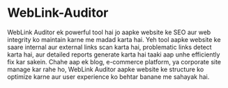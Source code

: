 # WebLink-Auditor


WebLink Auditor ek powerful tool hai jo aapke website ke SEO aur web integrity ko maintain karne me madad karta hai. Yeh tool aapke website ke saare internal aur external links scan karta hai, problematic links detect karta hai, aur detailed reports generate karta hai taaki aap unhe efficiently fix kar sakein. Chahe aap ek blog, e-commerce platform, ya corporate site manage kar rahe ho, WebLink Auditor aapke website ke structure ko optimize karne aur user experience ko behtar banane me sahayak hai.
